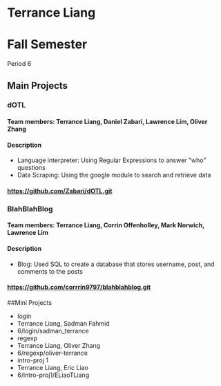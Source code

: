 Terrance Liang
==========

# Fall Semester
Period 6

## Main Projects

### dOTL
#### Team members: Terrance Liang, Daniel Zabari, Lawrence Lim, Oliver Zhang
#### Description
* Language interpreter: Using Regular Expressions to answer "who" questions <br>
* Data Scraping: Using the google module to search and retrieve data

#### https://github.com/Zabari/dOTL.git

### BlahBlahBlog
#### Team members: Terrance Liang, Corrin Offenholley, Mark Norwich, Lawrence Lim 
#### Description
* Blog: Used SQL to create a database that stores username, post, and comments to the posts

#### https://github.com/corrrin9797/blahblahblog.git

##Mini Projects
 * login
  * Terrance Liang, Sadman Fahmid
  * 6/login/sadman_terrance
 * regexp
  * Terrance Liang, Oliver Zhang 
  * 6/regexp/oliver-terrance
 * intro-proj 1
  * Terrance Liang, Eric Liao
  * 6/intro-proj1/ELiaoTLiang
